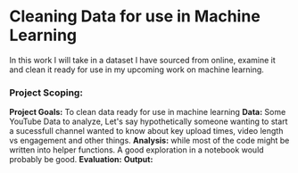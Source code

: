 # Cleaning Data for use in Machine Learning

In this work I will take in a dataset I have sourced from online, examine it and clean it ready for use in my upcoming work on machine learning.

### Project Scoping:

**Project Goals:** To clean data ready for use in machine learning
**Data:** Some YouTube Data to analyze, Let's say hypothetically someone wanting to start a sucessfull channel wanted to know about key upload times, video length vs engagement and other things.
**Analysis:** while most of the code might be written into helper functions. A good exploration in a notebook would probably be good.
**Evaluation:**
**Output:**